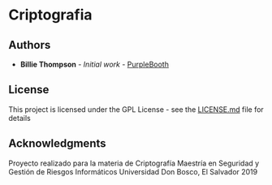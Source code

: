 # Criptografia

## Authors

* **Billie Thompson** - *Initial work* - [PurpleBooth](https://github.com/PurpleBooth)

## License

This project is licensed under the GPL License - see the [LICENSE.md](LICENSE.md) file for details

## Acknowledgments

Proyecto realizado para la materia de Criptografía
Maestría en Seguridad y Gestión de Riesgos Informáticos
Universidad Don Bosco, El Salvador
2019
